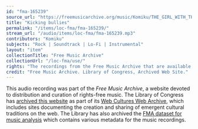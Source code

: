 ```yaml
---
id: "fma-165239"
source_url: "https://freemusicarchive.org/music/Komiku/THE_GIRL_WITH_THE_BASEBALL_BAT/Komiku_-_THE_GIRL_WITH_THE_BASEBALL_BAT_-_06_Kicking_bullies"
title: "Kicking bullies"
permalink: "/items/loc-fma/fma-165239/"
stream_url: "/audio/items/loc-fma/fma-165239.mp3"
contributors: "Komiku"
subjects: "Rock | Soundtrack | Lo-Fi | Instrumental"
layout: "item"
collectionTitle: "Free Music Archive"
collectionUrl: "/loc-fma/use/"
rights: "The recordings from the Free Music Archive that are available on Citizen DJ have a CC0 1.0 Universal License (Public Domain Dedication) which means you can copy, modify, distribute and perform the work, even for commercial purposes, all without asking permission."
credit: "Free Music Archive. Library of Congress, Archived Web Site."
---
```


This audio recording was part of the _Free Music Archive_, a website devoted to distribution and curation of rights-free music. The Library of Congress has [archived this website](https://www.loc.gov/item/lcwaN0026492/) as part of its [Web Cultures Web Archive](https://www.loc.gov/collections/web-cultures-web-archive/about-this-collection/), which includes sites documenting the creation and sharing of emergent cultural traditions on the web. The Library has also archived the [FMA dataset for music analysis](https://catalog.loc.gov/vwebv/search?searchCode=LCCN&searchArg=2018655052&searchType=1&permalink=y) which contains various metadata for the music recordings.